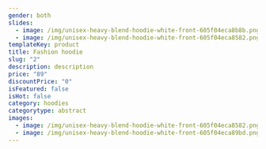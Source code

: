 ```yaml
---
gender: both
slides:
  - image: /img/unisex-heavy-blend-hoodie-white-front-605f04eca8b8b.png
  - image: /img/unisex-heavy-blend-hoodie-white-front-605f04eca8582.png
templateKey: product
title: Fashion hoodie
slug: "2"
description: description
price: "89"
discountPrice: "0"
isFeatured: false
isHot: false
category: hoodies
categorytype: abstract
images:
  - image: /img/unisex-heavy-blend-hoodie-white-front-605f04eca8582.png
  - image: /img/unisex-heavy-blend-hoodie-white-front-605f04eca89bd.png
---
```

